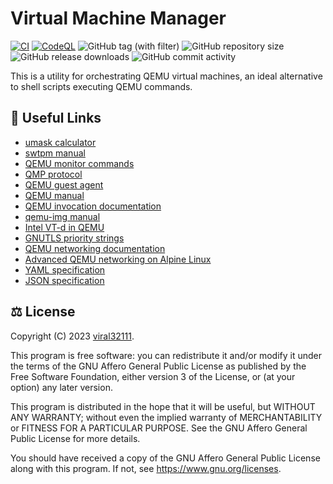 # Virtual Machine Manager

[![CI](https://github.com/viral32111/virtual-machine-manager/actions/workflows/ci.yml/badge.svg?branch=main)](https://github.com/viral32111/virtual-machine-manager/actions/workflows/ci.yml)
[![CodeQL](https://github.com/viral32111/virtual-machine-manager/actions/workflows/codeql.yml/badge.svg)](https://github.com/viral32111/virtual-machine-manager/actions/workflows/codeql.yml)
![GitHub tag (with filter)](https://img.shields.io/github/v/tag/viral32111/virtual-machine-manager?label=Latest)
![GitHub repository size](https://img.shields.io/github/repo-size/viral32111/virtual-machine-manager?label=Size)
![GitHub release downloads](https://img.shields.io/github/downloads/viral32111/virtual-machine-manager/total?label=Downloads)
![GitHub commit activity](https://img.shields.io/github/commit-activity/m/viral32111/virtual-machine-manager?label=Commits)

This is a utility for orchestrating QEMU virtual machines, an ideal alternative to shell scripts executing QEMU commands.

## 🔗 Useful Links

* [umask calculator](https://wintelguy.com/umask-calc.pl)
* [swtpm manual](https://man.archlinux.org/man/swtpm.8.en)
* [QEMU monitor commands](https://www.qemu.org/docs/master/system/monitor.html)
* [QMP protocol](https://wiki.qemu.org/Documentation/QMP)
* [QEMU guest agent](https://wiki.qemu.org/Features/GuestAgent)
* [QEMU manual](https://www.qemu.org/docs/master/system/qemu-manpage.html)
* [QEMU invocation documentation](https://www.qemu.org/docs/master/system/invocation.html)
* [qemu-img manual](https://man.archlinux.org/man/qemu-img.1.en)
* [Intel VT-d in QEMU](https://wiki.qemu.org/Features/VT-d)
* [GNUTLS priority strings](https://gnutls.org/manual/html_node/Priority-Strings.html)
* [QEMU networking documentation](https://wiki.qemu.org/Documentation/Networking)
* [Advanced QEMU networking on Alpine Linux](https://wiki.alpinelinux.org/wiki/QEMU#Advanced_network_configuration)
* [YAML specification](https://yaml.org/spec/1.1/current.html)
* [JSON specification](https://www.json.org/json-en.html)

## ⚖️ License

Copyright (C) 2023 [viral32111](https://viral32111.com).

This program is free software: you can redistribute it and/or modify
it under the terms of the GNU Affero General Public License as
published by the Free Software Foundation, either version 3 of the
License, or (at your option) any later version.

This program is distributed in the hope that it will be useful,
but WITHOUT ANY WARRANTY; without even the implied warranty of
MERCHANTABILITY or FITNESS FOR A PARTICULAR PURPOSE. See the
GNU Affero General Public License for more details.

You should have received a copy of the GNU Affero General Public License
along with this program. If not, see https://www.gnu.org/licenses.
